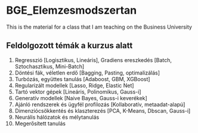# BGE_Elemzesmodszertan
This is the material for a class that I am teaching on the Business University

## Feldolgozott témák a kurzus alatt 
1. Regresszió [Logisztikus, Lineáris], 
Gradiens ereszkedés [Batch, Sztochasztikus, Mini-Batch]
2. Döntési fák, véletlen erdő [Bagging, Pasting, optimalizálás]
3. Turbózás, együttes tanulás [Adaboost, GBM, XGBoost]
4. Regularizált modellek [Lasso, Ridge, Elastic Net]
5. Tartó vektor gépek [Lineáris, Polinomikus, Gauss-i]
6. Generatív modellek [Naive Bayes, Gauss-i keverékek]
7. Ajánló rendszerek és ügyfél profilozás [Kollaboratív, metaadat-alapú]
8. Dimenziócsökkentés és klaszterezés [PCA, K-Means, Dbscan, Gauss-i]
9. Neurális hálózatok és mélytanulás
10. Megerősített tanulás
